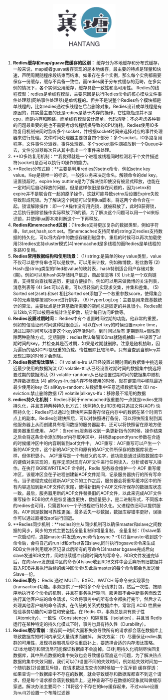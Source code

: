 <br>

<div align="center">
    <img src="logo.jpg" width="200px">
</div>

<br>

1. **Redies缓存和map/guava做缓存的区别：**
缓存分为本地缓存和分布式缓存，一般来说，map或者guava缓存实现的是本地缓存，最主要的特点是轻量和快速，声明周期随程序段结束而结束。如果存在多个实例，那么每个实例都需要保存一份缓存，缓存不具备一致性。而redies属于分布式缓存的范畴，在多实例的情况下，各个实例公用缓存，缓存具备一致性和高可用性。
Redies的线程模型：redies是单线程模型，主要原因是执行Redies命令的核心模块文件事件处理器(网络事件处理器)是单线程的。但并不是说整个Redies各个模块都是单线程的，比如redies通过多线程在后台删除对象。Redies设计成单线程是有原因的，其实最主要的还是redies是基于内存的操作，它性能瓶颈并不是cpu，而是内存和网络，而单线程模型设计简单，代码清晰；不必考虑各种锁的问题最重要的是也不需要考虑线程切换导致的CPU消耗。Redies使用IO多路复用机制来同时监听多个socket，并根据socket时间来选择对应的事件处理器来进行处理。文件时间处理器主要包含四个部分：多个socket，IO多路复用程序，文件事件分派器，事件处理器。多个socket事件湖被放到一个Queue中去，文件分派器每次只从其中拿出一个事件来处理。
2. **IO多路复用机制：**我觉得就是一个进程或线程同时检测若干个文件描述符(socket)是否可以执行IO操作的能力。
3. **Redies分布式锁：**主要是利用redies的setnx命令，例如setnx key value。Key是锁唯一的标识，一般按业务来决定命名。解锁命令的del key。设置锁超时，expire key outtime是为了解决锁即使没有被显式释放，也能在一定时间后自动释放的问题。但是这样依旧是存在问题的，因为setnx和expire并不是联合在一起的原子操作，这就可能导致setnx后设置Expire失败导致形成死锁。为了解决这个问题可以使用lua脚本，将这两个命令合在一起。锁误解除操作：即一个A操作没有用完锁，就被释放了，此时B获得锁，之后执行删除锁操作实际释放了B的锁，为了解决这个问题可以用一个id来标识锁，并使用lua脚本来判断这个一下再释放。
4. **Redies和memcached区别：**(1)redies支持更加复杂的数据类型，例如字符串，list,set,hash,sort set。而memcached支持简单的string(2)redies支持数据的持久化，可以将内存中的数据存储到磁盘中，重启的时候可以再次加载使用(3)redies支持cluster模式(4)memcached是多线程的而Redies是单线程的多路IO复用。
5. **Redies常用数据结构和使用场景：**
(1)	string:是简单的key value类型，value不仅可以是字符串也可以是数字。可以用来计数，例如微博数，粉丝数等
(2)	Hash:是string类型的filed和value的映射表，hash特别适合用户存储对象(类)。例如可以用hash来存储用户信息，商品信息等
(3)	List:是一个双向链表，支持反向查找和遍历，更加方便操作。例如可以用来做微博的关注列表，消息列表等
(4)	Set:可以去重。可以很轻易的实现求交集，并集和差集。
(5)	Sorted set(zset):和set 相比Sorted set添加了一个权重参数score，使得集合中的元素能够按照Score进行排序。
(6)	HyperLogLog：主要是用来做基数统计的算法，主要优点是计算基数所需要的空间总是固定的并且很小。Redies默认12kb,它可以被用来统计注册IP数，统计每日访问IP数等。
6. **Redies设置过期时间：**
	Redies中有个设置时间过期的功能。他非常的重要，例如短信验证码时间这种就很合适。可以在set key的时候设置expire time，通过过期时间可以指定这个key的存活时间。到时间以后有 定期删除+惰性删除两种删除方式。定期删除：redies默认每隔100ms就随机抽取一些设置了过期时间的key，并检查其是否过期，如果是过期就删除。注意是随机抽取，因为遍历的话对CPU是很重的负载。惰性删除比较简单。只有当查到当前key并发现过期的时候才会删除。
7. **Redies数据淘汰策略：**
(1)	volatile-lru:从已经设置过期时间的数据集中挑选最近最少使用的数据淘汰
(2)	volatile-ttl:从已经设置过期时间的数据集中挑选将要过期的数据淘汰
(3)	volatile-random:从已经设置过期时间的数据集中随机选择数据淘汰
(4)	allKeys-lru:当内存不够使用的时候，就在键空间中移除最近最少使用的key
(5)	allKeys-random: 从数据集中任意选择数据淘汰
(6)	no-eviction:禁止删除数据
(7)	volatile|allkeys-lfu：移除最不常用的数据
8. **redies持久化机制：**
   Redies不同于memcached很重要的一点就是redies支持持久化，并且支持两种持久化方式：快照持久化(RDB)和只追加文件(AOF)
   快照持久化：Redies可以通过创建快照来获得存储在内存中的数据在某个时间节点上的副本。Redies创建快照后，可以对快照进行备份，可以将快照复制到其他服务器上从而创建具有相同数据的服务器副本，还可以将快照留在原地方便服务器重启使用。
   AOF：当redies服务器收到一条更新指令的时候，操作结束之后会将这条命令添加到aof内存缓冲区中，并根据appendfysnc参数在合适的时候缓冲区中的内容刷新到aof文件中。
   AOF重写：AOF重写可以产生一个新的AOF文件，这个新的AOF文件和原有的AOF文件所保存的数据库状态一样，但体积更小。
AOF重写是一个有歧义的名字，该功能是通过读取数据库中的键值对来实现的，程序无须对现有AOF文件进行任何读入、分析或者写入操作。在执行 BGREWRITEAOF 命令时，Redis 服务器会维护一个 AOF 重写缓冲区，该缓冲区会在子进程创建新AOF文件期间，记录服务器执行的所有写命令。当子进程完成创建新AOF文件的工作之后，服务器会将重写缓冲区中的所有内容追加到新AOF文件的末尾，使得新旧两个AOF文件所保存的数据库状态一致。最后，服务器用新的AOF文件替换旧的AOF文件，以此来完成AOF文件重写操作
RDB的优点是恢复速度更快，数据量更小，是二进制形式，不同版本的redies也可用，只需要fork一个子进程进行持久化。父进程依旧可以提供服务。AOF则是数据可靠性更强，最多丢失一秒数据，数据库容错率更好，误操作可以通过直接改aof进行回退。
9. **Redies同步机制：**redies的主从同步机制可以确保master和slave之间数据的同步，同步的方式主要包括全量复制和增量复制。
	全量复制：(1)slave第一次启动时，连接master并发送psync命令(psync ? -1)(2)当master收到这个命令后，会将自己的run id和offset告知slave,同时执行bgsave命令来生成RDB文件并利用缓冲区记录此后所有的写命令(3)master bgsave完成后向slave发送RDB文件，同时继续缓冲此段时间内的写命令，RDB文件发送完毕后，在向slave发送缓冲区的命令(4)slave收到RDB文件中会丢弃所有旧数据并载入RDB并且执行后续的缓冲区命令(5)此后master的每个命令都会也发送给Slave一份。
10. **Redies事务：**
	Redis 通过 MULTI、EXEC、WATCH 等命令来实现事务(transaction)功能。事务提供了一种将多个命令请求打包，然后一次性、按顺序地执行多个命令的机制，并且在事务执行期间，服务器不会中断事务而改去执行其他客户端的命令请求，它会将事务中的所有命令都执行完毕，然后才去处理其他客户端的命令请求。在传统的关系式数据库中，常常用 ACID 性质来检验事务功能的可靠性和安全性。在 Redis 中，事务总是具有原子性（Atomicity）、一致性（Consistency）和隔离性（Isolation），并且当 Redis 运行在某种特定的持久化模式下时，事务也具有持久性（Durability）。
11. **Redies缓存雪崩**：缓存同一时间大面积失效导致所有的请求都会落在数据库上导致数据库短时间内承受大量请求而崩掉。
解决方案：（1）尽量保证redies集群的可用性，发现机器宕机后尽快重启补上，要选择合适的内存淘汰策略。(2)本地缓存和限流尽可能保证数据库不会崩掉。(3)利用持久化机制尽快回复数据库，其中热点数据的集中失效也会导致缓存雪崩这个问题，为了解决热点数据的集中失效问题，我们可以(1)设置不同的失效时间，例如给失效时间加一个随机数(2)设置互斥锁，在请求数据库查询的时候加一个互斥锁
缓存穿透：如果查询一个数据库中不存在的数据，就会导致缓存和数据库都查不到这个请求，但是每个请求都会落到数据库上，这种查询不存在数据的现象就叫做缓存穿透。解决办法主要两个：(1)将这个不存在的key缓存起来，不过value设置为null(2)设置一个布隆过滤器
